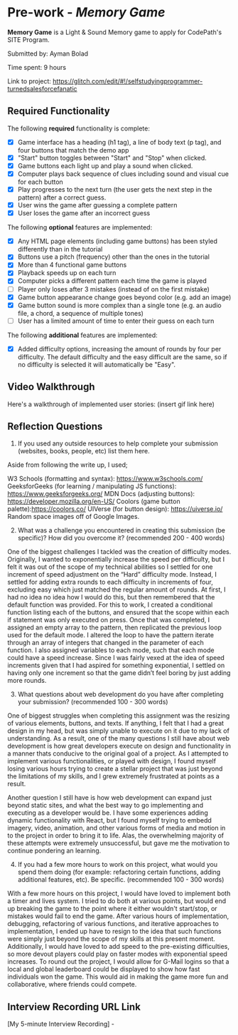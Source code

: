 # Pre-work - *Memory Game*

**Memory Game** is a Light & Sound Memory game to apply for CodePath's SITE Program. 

Submitted by: Ayman Bolad

Time spent: 9 hours  

Link to project: https://glitch.com/edit/#!/selfstudyingprogrammer-turnedsalesforcefanatic

## Required Functionality

The following **required** functionality is complete:

* [x] Game interface has a heading (h1 tag), a line of body text (p tag), and four buttons that match the demo app
* [x] "Start" button toggles between "Start" and "Stop" when clicked. 
* [x] Game buttons each light up and play a sound when clicked. 
* [x] Computer plays back sequence of clues including sound and visual cue for each button
* [x] Play progresses to the next turn (the user gets the next step in the pattern) after a correct guess. 
* [x] User wins the game after guessing a complete pattern
* [x] User loses the game after an incorrect guess

The following **optional** features are implemented:

* [x] Any HTML page elements (including game buttons) has been styled differently than in the tutorial
* [x] Buttons use a pitch (frequency) other than the ones in the tutorial
* [x] More than 4 functional game buttons
* [x] Playback speeds up on each turn
* [x] Computer picks a different pattern each time the game is played
* [ ] Player only loses after 3 mistakes (instead of on the first mistake)
* [x] Game button appearance change goes beyond color (e.g. add an image)
* [x] Game button sound is more complex than a single tone (e.g. an audio file, a chord, a sequence of multiple tones)
* [ ] User has a limited amount of time to enter their guess on each turn

The following **additional** features are implemented:

- [x] Added difficulty options, increasing the amount of rounds by four per difficulty. The default difficulty and the easy difficult are the same, so if no difficulty is selected it will automatically be "Easy".

## Video Walkthrough

Here's a walkthrough of implemented user stories:
(insert gif link here)


## Reflection Questions
1. If you used any outside resources to help complete your submission (websites, books, people, etc) list them here. 

Aside from following the write up, I used;

W3 Schools (formatting and syntax): https://www.w3schools.com/
GeeksforGeeks (for learning / manipulating JS functions): https://www.geeksforgeeks.org/
MDN Docs (adjusting buttons): https://developer.mozilla.org/en-US/
Coolors (game button palette):https://coolors.co/
UIVerse (for button design): https://uiverse.io/
Random space images off of Google Images. 

2. What was a challenge you encountered in creating this submission (be specific)? How did you overcome it? (recommended 200 - 400 words) 

One of the biggest challenges I tackled was the creation of difficulty modes. Originally, I wanted to exponentially increase the speed per difficulty, 
but I felt it was out of the scope of my technical abilities so I settled for one increment of speed adjustment on the “Hard” difficulty mode. 
Instead, I settled for adding extra rounds to each difficulty in increments of four, excluding easy which just matched the regular amount of rounds. 
At first, I had no idea no idea how I would do this, but then remembered that the default function was provided. 
For this to work, I created a conditional function listing each of the buttons, and ensured that the scope within each if statement was only executed on press. 
Once that was completed, I assigned an empty array to the pattern, then replicated the previous loop used for the default mode. 
I altered the loop to have the pattern iterate through an array of integers that changed in the parameter of each function.
I also assigned variables to each mode, such that each mode could have a speed increase. 
Since I was fairly vexed at the idea of speed increments given that I had aspired for something exponential, I settled on having only one increment so that the game didn’t feel boring by just adding more rounds. 

3. What questions about web development do you have after completing your submission? (recommended 100 - 300 words) 

One of biggest struggles when completing this assignment was the resizing of various elements, buttons, and texts. If anything, I felt that I had a great design in my head,
but was simply unable to execute on it due to my lack of understanding. As a result, one of the many questions I still have about web development is how great developers execute on design
and functionality in a manner thats conducive to the original goal of a project. As I attempted to implement various functionalities, or played with design, I found myself losing various hours trying
to create a stellar project that was just beyond the limitations of my skills, and I grew extremely frustrated at points as a result. 

Another question I still have is how web development can expand just beyond static sites, and what the best way to go implementing and executing as a developer would be. 
I have some experiences adding dynamic functionality with React, but I found myself trying to embedd imagery, video,
animation, and other various forms of media and motion in to the project in order to bring it to life. Alas, the overwhelming majority of these attempts were extremely unsuccessful, but gave me 
the motivation to continue pondering an learning. 

4. If you had a few more hours to work on this project, what would you spend them doing (for example: refactoring certain functions, adding additional features, etc). Be specific. (recommended 100 - 300 words) 

With a few more hours on this project, I would have loved to implement both a timer and lives system. I tried to do both at various points, but would end up breaking the game to the point where it either wouldn't start/stop,
or mistakes would fail to end the game. After various hours of implementation, debugging, refactoring of various functions, and iterative approaches to implementation, I ended up have to resign to the idea that such functions
were simply just beyond the scope of my skills at this present moment. Additionally, I would have loved to add speed to the pre-existing difficulties, so more devout players could play on faster modes with exponential speed increases. 
To round out the project, I would allow for G-Mail logins so that a local and global leaderboard could be displayed to show how fast individuals won the game. 
This would aid in making the game more fun and collaborative, where friends could compete. 

## Interview Recording URL Link
[My 5-minute Interview Recording] - 